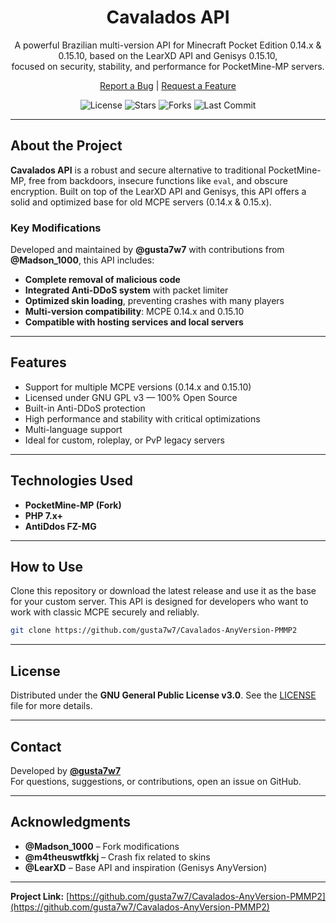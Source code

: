 <div align="center">
  <h1>Cavalados API</h1>
  <p>
    A powerful Brazilian multi-version API for Minecraft Pocket Edition 0.14.x & 0.15.10, based on the LearXD API and Genisys 0.15.10,<br>
    focused on security, stability, and performance for PocketMine-MP servers.
  </p>
  <p>
    <a href="https://github.com/gusta7w7/Cavalados-AnyVersion-PMMP2/issues">Report a Bug</a> |
    <a href="https://github.com/gusta7w7/Cavalados-AnyVersion-PMMP2/issues">Request a Feature</a>
  </p>
  <p>
    <img src="https://img.shields.io/github/license/gusta7w7/Cavalados-AnyVersion-PMMP2" alt="License">
    <img src="https://img.shields.io/github/stars/gusta7w7/Cavalados-AnyVersion-PMMP2?style=social" alt="Stars">
    <img src="https://img.shields.io/github/forks/gusta7w7/Cavalados-AnyVersion-PMMP2?style=social" alt="Forks">
    <img src="https://img.shields.io/github/last-commit/gusta7w7/Cavalados-AnyVersion-PMMP2" alt="Last Commit">
  </p>
</div>

---

## About the Project

**Cavalados API** is a robust and secure alternative to traditional PocketMine-MP, free from backdoors, insecure functions like `eval`, and obscure encryption. Built on top of the LearXD API and Genisys, this API offers a solid and optimized base for old MCPE servers (0.14.x & 0.15.x).

### Key Modifications

Developed and maintained by **@gusta7w7** with contributions from **@Madson_1000**, this API includes:

- **Complete removal of malicious code**
- **Integrated Anti-DDoS system** with packet limiter
- **Optimized skin loading**, preventing crashes with many players
- **Multi-version compatibility**: MCPE 0.14.x and 0.15.10
- **Compatible with hosting services and local servers**

---

## Features

- Support for multiple MCPE versions (0.14.x and 0.15.10)
- Licensed under GNU GPL v3 — 100% Open Source
- Built-in Anti-DDoS protection
- High performance and stability with critical optimizations
- Multi-language support
- Ideal for custom, roleplay, or PvP legacy servers

---

## Technologies Used

- **PocketMine-MP (Fork)**
- **PHP 7.x+**
- **AntiDdos FZ-MG**

---

## How to Use

Clone this repository or download the latest release and use it as the base for your custom server. This API is designed for developers who want to work with classic MCPE securely and reliably.

```bash
git clone https://github.com/gusta7w7/Cavalados-AnyVersion-PMMP2
```

---

## License

Distributed under the **GNU General Public License v3.0**. See the [LICENSE](LICENSE) file for more details.

---

## Contact

Developed by **[@gusta7w7](https://github.com/gusta7w7)**  
For questions, suggestions, or contributions, open an issue on GitHub.

---

## Acknowledgments

- **@Madson_1000** – Fork modifications
- **@m4theuswtfkkj** – Crash fix related to skins
- **@LearXD** – Base API and inspiration (Genisys AnyVersion)

---

**Project Link:** [https://github.com/gusta7w7/Cavalados-AnyVersion-PMMP2](https://github.com/gusta7w7/Cavalados-AnyVersion-PMMP2)